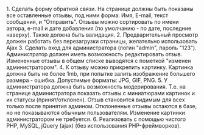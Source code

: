 1.⁠ ⁠Сделать форму обратной связи. На странице должны быть показаны все оставленные отзывы, под ними форма: Имя, E-mail, текст сообщения, и "Отправить". Отзывы можно сортировать по имени автора, e-mail и дате добавления (по умолчанию - по дате, последние наверху). Также должна быть валидация.
2.⁠ ⁠Предварительный просмотр должен работать без перезагрузки страницы, желательно использовать Ajax
3.⁠ ⁠Сделать вход для администратора (логин "admin", пароль "123"). Администратор должен иметь возможность редактировать отзыв. Измененные отзывы в общем списке выводятся с пометкой "изменен администратором".
4.⁠ ⁠К отзыву можно прикрепить картинку. Картинка должна быть не более 1mb, при попытке залить изображение большего размера - ошибка. Допустимые форматы: JPG, GIF, PNG.
5.⁠ ⁠У администратора должна быть возможность модерирования. Т.е. на странице администратора показать отзывы с миниатюрами картинок и их статусы (принят/отклонен). Отзыв становится видимым для всех только после принятия админом. Отклоненные отзывы остаются в базе, но не показываются обычным пользователям. Изменение картинки администратором не требуется.
6.⁠ ⁠Реализовать с помощью чистого PHP, MySQL, jQuery (ajax) (без использования PHP-фреймворков).
